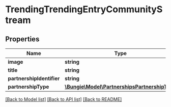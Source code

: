 # TrendingTrendingEntryCommunityStream

## Properties
Name | Type | Description | Notes
------------ | ------------- | ------------- | -------------
**image** | **string** |  | [optional] 
**title** | **string** |  | [optional] 
**partnershipIdentifier** | **string** |  | [optional] 
**partnershipType** | [**\Bungie\Model\PartnershipsPartnershipType**](PartnershipsPartnershipType.md) |  | [optional] 

[[Back to Model list]](../README.md#documentation-for-models) [[Back to API list]](../README.md#documentation-for-api-endpoints) [[Back to README]](../README.md)


